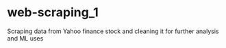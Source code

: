 # web-scraping_1
Scraping data from Yahoo finance stock and cleaning it for further analysis and ML uses
